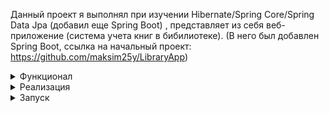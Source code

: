 Данный проект я выполнял при изучении Hibernate/Spring Core/Spring Data Jpa (добавил еще Spring Boot) , представляет из себя веб-приложение (система учета книг в бибилиотеке). (В него был добавлен Spring Boot, ссылка на начальный проект: https://github.com/maksim25y/LibraryApp)

<details><summary>Функционал</summary>
На главной странице расположен блок с кнопками и хэдер. При нажатии на  кнопку "Список людей в библиотеке" происходит переход на страницу (/people) со списком людей в библиотеке.

![image](https://github.com/maksim25y/LibraryApp/assets/131711956/29066f2d-005f-4756-ae76-6a87ceae58cf)
Есть возможность добавления человека в базу данных библиотеки, необходимо нажать на кнопку "Добавить", после чего происходит переход на страницу с адресом (/people/new).

![image](https://github.com/maksim25y/LibraryApp/assets/131711956/16966b58-36cc-4759-b8d6-a47e9a0ec346)
Поля в форме имеют валидацию, поэтому ввести некорректные значения нельзя (в таком случае будет выведена ошибка).
Ограничения на ввод: 
1) Возраст должен быть в следующем диапазоне (1900-2024]

![image](https://github.com/maksim25y/LibraryApp/assets/131711956/5db855fa-c952-46a4-8830-a0d983229f9b)

2) ФИО должно быть по следующему шаблону [Фамилия Имя Отчество], причем на русском языке
![image](https://github.com/maksim25y/LibraryApp/assets/131711956/42998745-7f27-4bc6-9646-85f67ae6363f)
3) Поля не должны быть пустыми 
4) ФИО должно быть уникальным

![image](https://github.com/maksim25y/LibraryApp/assets/131711956/f6bd633b-d37c-4da5-82ac-11b052afd177)

![image](https://github.com/maksim25y/LibraryApp/assets/131711956/080c09d8-d87c-48a9-a1a2-a07d9c897403)

При нажатии на пользователя происходит переход на страницу (/people/{id}) с информацией о пользователе (также и список его книг). Если книга была взята более 10 дней назад, то она считается просроченой и подсвечивается красным цветом.

![image](https://github.com/maksim25y/LibraryApp/assets/131711956/fe8e1073-de7c-4b34-a104-402991b2ab84)

Если пользователь брал книги, то все они будут выведены, в противном случае будет надпись "У человека нет книг".

![image](https://github.com/maksim25y/LibraryApp/assets/131711956/9a9d0e2c-261b-4d22-9585-73c8d640f905)

При нажатии на кнопку "Редактировать" происходит переход на страницу (/people/{id}/edit) с редактированием информации.
Здесь также присутствует валидация.

![image](https://github.com/maksim25y/LibraryApp/assets/131711956/e47dac9b-f86d-47fb-8ecc-b40a16a454ce)

При нажатии на кнопку "Удалить" происходит удаление пользователя из базы данных, книги, которые были у пользователя становятся свободными.

При переходе по адресу /books происходит получение страницы со всеми книгами, которые есть в БД библиотеки.

![image](https://github.com/maksim25y/LibraryApp/assets/131711956/4aee006c-8b9e-4764-897d-21375879d4e4)

При добавлении параметра запроса ?sort_by_year=true книги будут отсортированы по году выпуска

![image](https://github.com/maksim25y/LibraryApp/assets/131711956/7fa5083a-260d-43af-b5d2-7ec31039efe1)

При нажатии на кнопку "Добавить" произойдет переадресация на страницу (/books/new) добавления новой книги. 
Все поля в форме имеют следующую валидацию: 
1) Название книги должно быть на русском языке

![image](https://github.com/maksim25y/LibraryApp/assets/131711956/75ca3528-8f19-41e0-a335-10f2b97c1b2f)

2) Автор должен быть указан по шаблону [Имя Отчество Фамилия] + на русском языке
![image](https://github.com/maksim25y/LibraryApp/assets/131711956/c8fd65b5-b315-4455-8a0f-5fce9a760c5c)

3) Дата выпуска книги в диапазоне (0-2024]
![image](https://github.com/maksim25y/LibraryApp/assets/131711956/4bdffc3a-1621-4821-880e-8bd1e8f3d86a)
4) Значения не могут быть пустыми

При добавлении параметров запроса ?page=n&page_per_page=m книги будет получена n-ая страница, на которой будут расположены m книг. Пример работы с набором параметров page=1&page_per_page=2:

![image](https://github.com/maksim25y/LibraryApp/assets/131711956/022f61b2-fbf4-416f-8f3e-f0ecc2dad465)

При переходе по адресу (/books/{id}) будет получена информация о книге и о ее текущем владельце (если он есть):

![image](https://github.com/maksim25y/LibraryApp/assets/131711956/4dea8e9a-8ab4-4320-a9ed-1109aee715f8)

При нажатии на кнопку "Освободить" книга не будет иметь владельца, появится меню с выбором нового владельца (можно выбрать нового владельца - при нажатии книга будет назначена ему).

![image](https://github.com/maksim25y/LibraryApp/assets/131711956/d4e24990-d9c5-4d9f-9bcd-c2cef77fe3b2)

При нажатии на кнопку редактирования будет переход на страницу (/books/{id}/edit) с редактированием информации о книге, все поля имеют валидацию.

![image](https://github.com/maksim25y/LibraryApp/assets/131711956/f8671d07-04ba-4b6a-bbc5-5cc23588ee8a)

При нажатии на кнопку "Удалить" книга будет удалена из базы данных.

При переходе по адресу /books/search будет получена страница с поиском книг. При вводе названия книги (частичное название тоже подойдет) будет получена книга (вместе с текущим владельцем книги, если он есть (в противном случае будет надпись "Книга свободна")), наиболее подходящая под запрос:

![image](https://github.com/maksim25y/LibraryApp/assets/131711956/fc06b827-f27b-40ee-ac94-069850ddf433)

![image](https://github.com/maksim25y/LibraryApp/assets/131711956/be282c88-9f64-49b2-bf47-062148fb6e08)

![image](https://github.com/maksim25y/LibraryApp/assets/131711956/0bf5b813-7404-4cb8-a0aa-36928139368b)

![image](https://github.com/maksim25y/LibraryApp/assets/131711956/316024a6-13f0-47b2-913e-fcf8a82d0256)

![image](https://github.com/maksim25y/LibraryApp/assets/131711956/c71df1de-8f92-4dfe-aeaf-353b26c362cc)
</details>
<details><summary>Реализация</summary>
Во время выполнения проекта я использовал следующий набор технологий: PostgreSQL, ApacheTomcat, Maven, Spring MVC, Spring Data JPA, ORM Hibernate, Bootstrap, Thymeleaf + Spring Boot, Docker.
  
База данных:

![image](https://github.com/maksim25y/LibraryApp/assets/131711956/26ca6a28-b8d3-4a2a-bd34-75e05d0b440c)

</details>
<details><summary>Запуск</summary>
Для того, чтобы запустить необходимо проделать следующие шаги на Windows, установите [Git Bash](https://git-scm.com/)

1. Склонируйте репозиторий

```shell
git clone git@github.com:maksim25y/LibraryApp.git
```

2. Скачайте и установите Docker

Скачать и найти инструкцию по установке вы можете на официальном сайте [Docker](https://www.docker.com)

3. Запустите сайт в Docker

Для этого откройте терминал и перейдите в папку репозитория

```shell
cd LibraryAppWithSpringBoot
```

#### Переменные окружения в .env

Описание:
1. POSTGRES_USER - логин для БД
2. POSTGRES_PASSWORD - пароль от базы данных
3. SPRING_DATASOURCE_URL - адрес БД
4. SPRING_DATASOURCE_USERNAME - логин для БД, но для Spring
5. SPRING_DATASOURCE_PASSWORD - пароль для БД, но для Spring

Далее введите команду

```shell
docker-compose up --build
```
Готово! Сервер запущен.
Чтобы зайти на сайт перейдите по ссылке: localhost:8080

Чтобы остановить работу контейнеров, в терминале, откуда вы запускали docker-compose нажмите Ctrl+C (Control + C для Mac)
</details>

